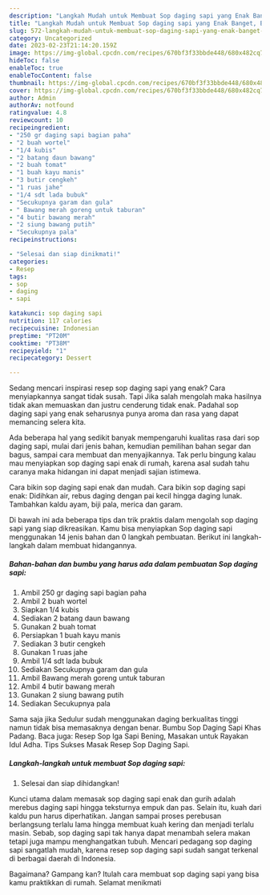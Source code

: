 ```yaml
---
description: "Langkah Mudah untuk Membuat Sop daging sapi yang Enak Banget, Buat Buka Puasa Bikin Ngiler"
title: "Langkah Mudah untuk Membuat Sop daging sapi yang Enak Banget, Buat Buka Puasa Bikin Ngiler"
slug: 572-langkah-mudah-untuk-membuat-sop-daging-sapi-yang-enak-banget-buat-buka-puasa-bikin-ngiler
category: Uncategorized
date: 2023-02-23T21:14:20.159Z
image: https://img-global.cpcdn.com/recipes/670bf3f33bbde448/680x482cq70/sop-daging-sapi-foto-resep-utama.jpg
hideToc: false
enableToc: true
enableTocContent: false
thumbnail: https://img-global.cpcdn.com/recipes/670bf3f33bbde448/680x482cq70/sop-daging-sapi-foto-resep-utama.jpg
cover: https://img-global.cpcdn.com/recipes/670bf3f33bbde448/680x482cq70/sop-daging-sapi-foto-resep-utama.jpg
author: Admin
authorAv: notfound
ratingvalue: 4.8
reviewcount: 10
recipeingredient:
- "250 gr daging sapi bagian paha"
- "2 buah wortel"
- "1/4 kubis"
- "2 batang daun bawang"
- "2 buah tomat"
- "1 buah kayu manis"
- "3 butir cengkeh"
- "1 ruas jahe"
- "1/4 sdt lada bubuk"
- "Secukupnya garam dan gula"
- " Bawang merah goreng untuk taburan"
- "4 butir bawang merah"
- "2 siung bawang putih"
- "Secukupnya pala"
recipeinstructions:

- "Selesai dan siap dinikmati!"
categories:
- Resep
tags:
- sop
- daging
- sapi

katakunci: sop daging sapi 
nutrition: 117 calories
recipecuisine: Indonesian
preptime: "PT20M"
cooktime: "PT38M"
recipeyield: "1"
recipecategory: Dessert

---
```



Sedang mencari inspirasi resep sop daging sapi yang enak? Cara menyiapkannya sangat tidak susah. Tapi Jika salah mengolah maka hasilnya tidak akan memuaskan dan justru cenderung tidak enak. Padahal sop daging sapi yang enak seharusnya punya aroma dan rasa yang dapat memancing selera kita.


Ada beberapa hal yang sedikit banyak mempengaruhi kualitas rasa dari sop daging sapi, mulai dari jenis bahan, kemudian pemilihan bahan segar dan bagus, sampai cara membuat dan menyajikannya. Tak perlu bingung kalau mau menyiapkan sop daging sapi enak di rumah, karena asal sudah tahu caranya maka hidangan ini dapat menjadi sajian istimewa.

Cara bikin sop daging sapi enak dan mudah. Cara bikin sop daging sapi enak: Didihkan air, rebus daging dengan pai kecil hingga daging lunak. Tambahkan kaldu ayam, biji pala, merica dan garam.


Di bawah ini ada beberapa tips dan trik praktis dalam mengolah sop daging sapi yang siap dikreasikan. Kamu bisa menyiapkan Sop daging sapi menggunakan 14 jenis bahan dan 0 langkah pembuatan. Berikut ini langkah-langkah dalam membuat hidangannya.

<!--inarticleads1-->

##### Bahan-bahan dan bumbu yang harus ada dalam pembuatan Sop daging sapi:

1. Ambil 250 gr daging sapi bagian paha
1. Ambil 2 buah wortel
1. Siapkan 1/4 kubis
1. Sediakan 2 batang daun bawang
1. Gunakan 2 buah tomat
1. Persiapkan 1 buah kayu manis
1. Sediakan 3 butir cengkeh
1. Gunakan 1 ruas jahe
1. Ambil 1/4 sdt lada bubuk
1. Sediakan Secukupnya garam dan gula
1. Ambil  Bawang merah goreng untuk taburan
1. Ambil 4 butir bawang merah
1. Gunakan 2 siung bawang putih
1. Sediakan Secukupnya pala


Sama saja jika Sedulur sudah menggunakan daging berkualitas tinggi namun tidak bisa memasaknya dengan benar. Bumbu Sop Daging Sapi Khas Padang. Baca juga: Resep Sop Iga Sapi Bening, Masakan untuk Rayakan Idul Adha. Tips Sukses Masak Resep Sop Daging Sapi. 

<!--inarticleads2-->

##### Langkah-langkah untuk membuat Sop daging sapi:


1. Selesai dan siap dihidangkan!

Kunci utama dalam memasak sop daging sapi enak dan gurih adalah merebus daging sapi hingga teksturnya empuk dan pas. Selain itu, kuah dari kaldu pun harus diperhatikan. Jangan sampai proses perebusan berlangsung terlalu lama hingga membuat kuah kering dan menjadi terlalu masin. Sebab, sop daging sapi tak hanya dapat menambah selera makan tetapi juga mampu menghangatkan tubuh. Mencari pedagang sop daging sapi sangatlah mudah, karena resep sop daging sapi sudah sangat terkenal di berbagai daerah di Indonesia. 

Bagaimana? Gampang kan? Itulah cara membuat sop daging sapi yang bisa kamu praktikkan di rumah. Selamat menikmati
